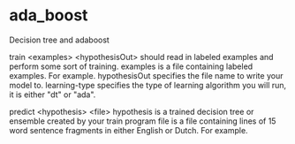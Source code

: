# ada_boost
Decision tree and adaboost

train \<examples> \<hypothesisOut> <learning-type> should read in labeled examples and perform some sort of training.
examples is a file containing labeled examples. For example.
hypothesisOut specifies the file name to write your model to.
learning-type specifies the type of learning algorithm you will run, it is either "dt" or "ada". 

predict \<hypothesis> \<file> 
hypothesis is a trained decision tree or ensemble created by your train program
file is a file containing lines of 15 word sentence fragments in either English or Dutch. For example.
